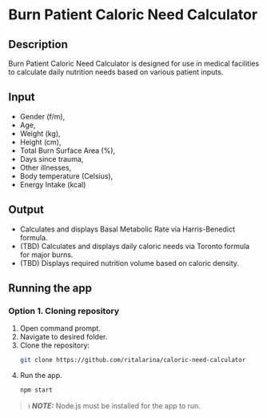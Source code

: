 # Burn Patient Caloric Need Calculator

## Description
Burn Patient Caloric Need Calculator is designed for use in medical facilities to calculate daily nutrition needs based on various patient inputs.

## Input
- Gender (f/m), 
- Age, 
- Weight (kg), 
- Height (cm), 
- Total Burn Surface Area (%), 
- Days since trauma,
- Other illnesses,
- Body temperature (Celsius),
- Energy Intake (kcal)

## Output
- Calculates and displays Basal Metabolic Rate via Harris-Benedict formula.
- (TBD) Calculates and displays daily caloric needs via Toronto formula for major burns.
- (TBD) Displays required nutrition volume based on caloric density.


## Running the app
### Option 1. Cloning repository
1. Open command prompt.
2. Navigate to desired folder.
3. Clone the repository:
   ```bash
   git clone https://github.com/ritalarina/caloric-need-calculator
   ```
4. Run the app.
   ```bash
   npm start
   ```
> ℹ️ **_NOTE:_**  Node.js must be installed for the app to run.
